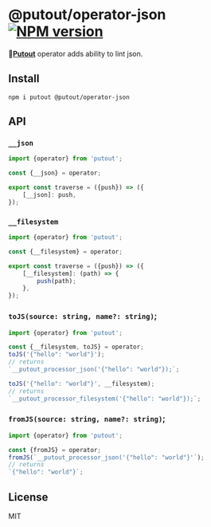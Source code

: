 # @putout/operator-json [![NPM version][NPMIMGURL]][NPMURL]

[NPMIMGURL]: https://img.shields.io/npm/v/@putout/operator-json.svg?style=flat&longCache=true
[NPMURL]: https://npmjs.org/package/@putout/operator-json "npm"

🐊[**Putout**](https://github.com/coderaiser/putout) operator adds ability to lint json.

## Install

```
npm i putout @putout/operator-json
```

## API

### `__json`

```js
import {operator} from 'putout';

const {__json} = operator;

export const traverse = ({push}) => ({
    [__json]: push,
});
```

### `__filesystem`

```js
import {operator} from 'putout';

const {__filesystem} = operator;

export const traverse = ({push}) => ({
    [__filesystem]: (path) => {
        push(path);
    },
});
```

### `toJS(source: string, name?: string)`;

```js
import {operator} from 'putout';

const {__filesystem, toJS} = operator;
toJS('{"hello": "world"}');
// returns
`__putout_processor_json('{"hello": "world"});`;

toJS('{"hello": "world"}', __filesystem);
// returns
`__putout_processor_filesystem('{"hello": "world"});`;
```

### `fromJS(source: string, name?: string)`;

```js
import {operator} from 'putout';

const {fromJS} = operator;
fromJS(`__putout_processor_json('{"hello": "world"}'`);
// returns
`{"hello": "world"}`;
```

## License

MIT
